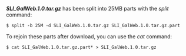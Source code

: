 ***SLI_GalWeb.1.0.tar.gz*** has been split into 25MB parts with the _split_ command:

```console
$ split -b 25M -d SLI_GalWeb.1.0.tar.gz SLI_GalWeb.1.0.tar.gz.part
```

To rejoin these parts after download, you can use the _cat_ command:

```console
$ cat SLI_GalWeb.1.0.tar.gz.part* > SLI_GalWeb.1.0.tar.gz
